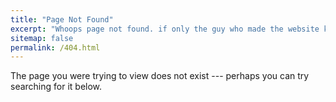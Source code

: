 ```yaml
---
title: "Page Not Found"
excerpt: "Whoops page not found. if only the guy who made the website knew how to code.. but here we are hehe"
sitemap: false
permalink: /404.html
---
```

 
The page you were trying to view does not exist --- perhaps you can try searching for it below.

<script type="text/javascript">
  var GOOG_FIXURL_LANG = 'en';
  var GOOG_FIXURL_SITE = '{{ site.url }}'
</script>
<script type="text/javascript"
  src="//linkhelp.clients.google.com/tbproxy/lh/wm/fixurl.js">
</script>
